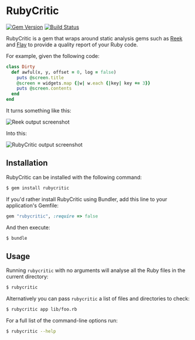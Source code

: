 RubyCritic
===========

[![Gem Version](https://badge.fury.io/rb/rubycritic.svg)](http://badge.fury.io/rb/rubycritic)
[![Build Status](https://travis-ci.org/whitesmith/rubycritic.svg?branch=master)](https://travis-ci.org/whitesmith/rubycritic)

RubyCritic is a gem that wraps around static analysis gems such as [Reek][1]
and [Flay][2] to provide a quality report of your Ruby code.

For example, given the following code:

```ruby
class Dirty
  def awful(x, y, offset = 0, log = false)
    puts @screen.title
    @screen = widgets.map {|w| w.each {|key| key += 3}}
    puts @screen.contents
  end
end
```

It turns something like this:

![Reek output screenshot](http://i.imgur.com/xLtEDOb.png)

Into this:

![RubyCritic output screenshot](http://i.imgur.com/SpZ2SJN.png)

Installation
------------

RubyCritic can be installed with the following command:

```bash
$ gem install rubycritic
```

If you'd rather install RubyCritic using Bundler, add this line to your
application's Gemfile:

```ruby
gem "rubycritic", :require => false
```

And then execute:

```bash
$ bundle
```

Usage
-----

Running `rubycritic` with no arguments will analyse all the Ruby files in the
current directory:

```bash
$ rubycritic
```

Alternatively you can pass `rubycritic` a list of files and directories to check:

```bash
$ rubycritic app lib/foo.rb
```

For a full list of the command-line options run:

```bash
$ rubycritic --help
```

[1]: https://github.com/troessner/reek
[2]: https://github.com/seattlerb/flay
